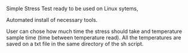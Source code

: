 Simple Stress Test ready to be used on Linux sytems,

Automated install of necessary tools.

User can chose how much time the stress should take and temperature sample time (time between temperature read).
All the temperatures are saved on a txt file in the same directory of the sh script.
